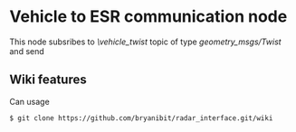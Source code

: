 # Vehicle to ESR communication node

This node subsribes to *\vehicle_twist* topic of type *geometry_msgs/Twist* and send  

## Wiki features


Can usage
```
$ git clone https://github.com/bryanibit/radar_interface.git/wiki
```

